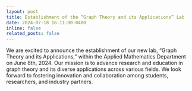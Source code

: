 ```yaml
---
layout: post
title: Establishment of the “Graph Theory and its Applications” Lab
date: 2024-07-18 16:11:00-0400
inline: false
related_posts: false
---
```


We are excited to announce the establishment of our new lab, “Graph Theory and its Applications,” within the Applied Mathematics Department on June 8th, 2024. Our mission is to advance research and education in graph theory and its diverse applications across various fields. We look forward to fostering innovation and collaboration among students, researchers, and industry partners.